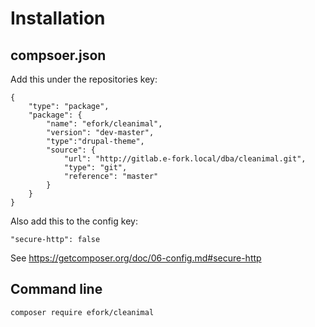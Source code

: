 # Installation

## compsoer.json

Add this under the repositories key:

```
{
    "type": "package",
    "package": {
        "name": "efork/cleanimal",
        "version": "dev-master",
        "type":"drupal-theme",
        "source": {
            "url": "http://gitlab.e-fork.local/dba/cleanimal.git",
            "type": "git",
            "reference": "master"
        }
    }
}
```

Also add this to the config key:

`"secure-http": false`

See https://getcomposer.org/doc/06-config.md#secure-http

## Command line

`composer require efork/cleanimal`
